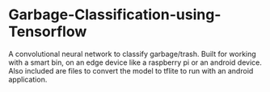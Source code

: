 # Garbage-Classification-using-Tensorflow
A convolutional neural network to classify garbage/trash.
Built for working with a smart bin, on an edge device like a raspberry pi or an android device.
Also included are files to convert the model to tflite to run with an android application.

